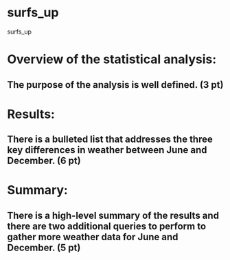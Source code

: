 # surfs_up
surfs_up

# Overview of the statistical analysis:

## The purpose of the analysis is well defined. (3 pt)

# Results:

## There is a bulleted list that addresses the three key differences in weather between June and December. (6 pt)

# Summary:

## There is a high-level summary of the results and there are two additional queries to perform to gather more weather data for June and December. (5 pt)
